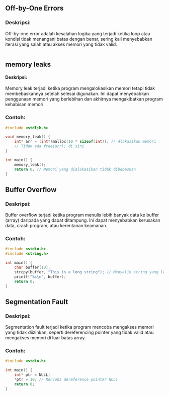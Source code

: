 ## Off-by-One Errors
### Deskripsi:
Off-by-one error adalah kesalahan logika yang terjadi ketika loop atau kondisi tidak menangani batas dengan benar, sering kali menyebabkan iterasi yang salah atau akses memori yang tidak valid.
```c

```


## memory leaks
#### Deskripsi:
Memory leak terjadi ketika program mengalokasikan memori tetapi tidak membebaskannya setelah selesai digunakan. Ini dapat menyebabkan penggunaan memori yang berlebihan dan akhirnya mengakibatkan program kehabisan memori.
### Contoh:
```c
#include <stdlib.h>

void memory_leak() {
    int* arr = (int*)malloc(10 * sizeof(int)); // Alokasikan memori
    // Tidak ada free(arr); di sini
}

int main() {
    memory_leak();
    return 0; // Memori yang dialokasikan tidak dibebaskan
}

```
## Buffer Overflow
### Deskripsi:
Buffer overflow terjadi ketika program menulis lebih banyak data ke buffer (array) daripada yang dapat ditampung. Ini dapat menyebabkan kerusakan data, crash program, atau kerentanan keamanan.
### Contoh:
```c
#include <stdio.h>
#include <string.h>

int main() {
    char buffer[10];
    strcpy(buffer, "This is a long string"); // Menyalin string yang lebih panjang dari buffer
    printf("%s\n", buffer);
    return 0;
}

```


## Segmentation Fault
### Deskripsi:
Segmentation fault terjadi ketika program mencoba mengakses memori yang tidak diizinkan, seperti dereferencing pointer yang tidak valid atau mengakses memori di luar batas array.
### Contoh:
```c
#include <stdio.h>

int main() {
    int* ptr = NULL;
    *ptr = 10; // Mencoba dereference pointer NULL
    return 0;
}

```
